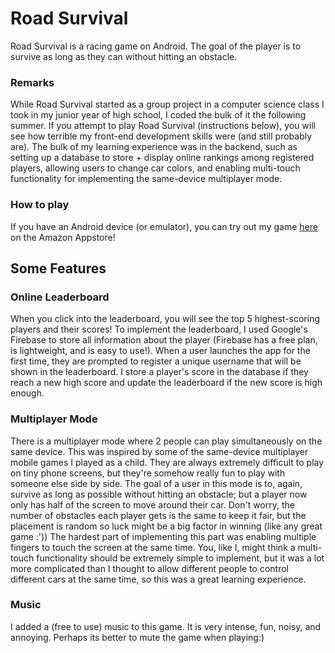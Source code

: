 # Road Survival

Road Survival is a racing game on Android. The goal of the player is to survive as long as they can without hitting an obstacle.

### Remarks
While Road Survival started as a group project in a computer science class I took in my junior year of high school, I coded the bulk of it the following summer. 
If you attempt to play Road Survival (instructions below), you will see how terrible my front-end development skills were (and still probably are).
The bulk of my learning experience was in the backend, such as setting up a database to store + display online rankings among registered players, allowing users to change car colors, and enabling multi-touch functionality for implementing the same-device multiplayer mode. 

### How to play
If you have an Android device (or emulator), you can try out my game [here](https://www.amazon.com/Road-Survival-Multiplayer-Racing-Game/dp/B09G5R78NC/ref=sr_1_5?crid=2YKLGKZM9AN8T&dib=eyJ2IjoiMSJ9.tKMKB6RnmR1Aw4pyueGnZJDWU86TuYS5BxbZ0CjSZH7a9zL4gIlndu_Ldt0iDYz50JPOtFIza9guew9JpXFu78cD_BkkNo9NZBBe9jx4xLZbJvKxAjC6PYHLJ2Qt0y6Dt6awp2DqbQ_hDynXmETON5XZl-YcdpfxJteHEv0PUf4zw88vtAvqmOGBJOG69VpRy2oEqs3FR-5ouPEpY3j3q2sIwZjvr4oijJ_Qv9J_O7P1M2A8HwN5wVgJpD9qsIvb7czFowtgL0q3UUjHl0ybTWK7wDYnP7FMQeDTHnXnvhE.mhJGNVLwvoYosq_FaXxalSck_t9yGgt0VS7tNj0jlLo&dib_tag=se&keywords=road+survival&qid=1710902353&s=mobile-apps&sprefix=road+survival%2Cmobile-apps%2C452&sr=1-5) on the Amazon Appstore!

## Some Features

### Online Leaderboard
When you click into the leaderboard, you will see the top 5 highest-scoring players and their scores! 
To implement the leaderboard, I used Google's Firebase to store all information about the player (Firebase has a free plan, is lightweight, and is easy to use!). 
When a user launches the app for the first time, they are prompted to register a unique username that will be shown in the leaderboard. 
I store a player's score in the database if they reach a new high score and update the leaderboard if the new score is high enough. 

### Multiplayer Mode
There is a multiplayer mode where 2 people can play simultaneously on the same device. This was inspired by some of the same-device multiplayer mobile games I played as a child.
They are always extremely difficult to play on tiny phone screens, but they're somehow really fun to play with someone else side by side. 
The goal of a user in this mode is to, again, survive as long as possible without hitting an obstacle; but a player now only has half of the screen to move around their car.
Don't worry, the number of obstacles each player gets is the same to keep it fair, but the placement is random so luck might be a big factor in winning (like any great game :')) 
The hardest part of implementing this part was enabling multiple fingers to touch the screen at the same time. 
You, like I, might think a multi-touch functionality should be extremely simple to implement, but it was a lot more complicated than I thought to allow different people to control different cars at the same time, so this was a great learning experience. 

### Music
I added a (free to use) music to this game. It is very intense, fun, noisy, and annoying. Perhaps its better to mute the game when playing:)
